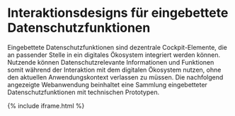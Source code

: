 # Interaktionsdesigns für eingebettete Datenschutzfunktionen

Eingebettete Datenschutzfunktionen sind dezentrale Cockpit-Elemente, die an passender Stelle in ein digitales Ökosystem integriert werden können. Nutzende können Datenschutzrelevante Informationen und Funktionen somit während der Interaktion mit dem digitalen Ökosystem nutzen, ohne den aktuellen Anwendungskontext verlassen zu müssen. Die nachfolgend angezeigte Webanwendung beinhaltet eine Sammlung eingebetteter Datenschutzfunktionen mit technischen Prototypen. 

{% include iframe.html %}
